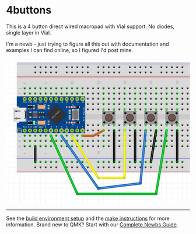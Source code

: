 # 4buttons

This is a 4 button direct wired macropad with Vial support. No diodes, single layer in Vial.

I'm a newb - just trying to figure all this out with documentation and examples I can find online, so I figured I'd post mine. 

![breadboard wiring](4buttonBB.png)

----
See the [build environment setup](https://docs.qmk.fm/#/getting_started_build_tools) and the [make instructions](https://docs.qmk.fm/#/getting_started_make_guide) for more information. Brand new to QMK? Start with our [Complete Newbs Guide](https://docs.qmk.fm/#/newbs).
